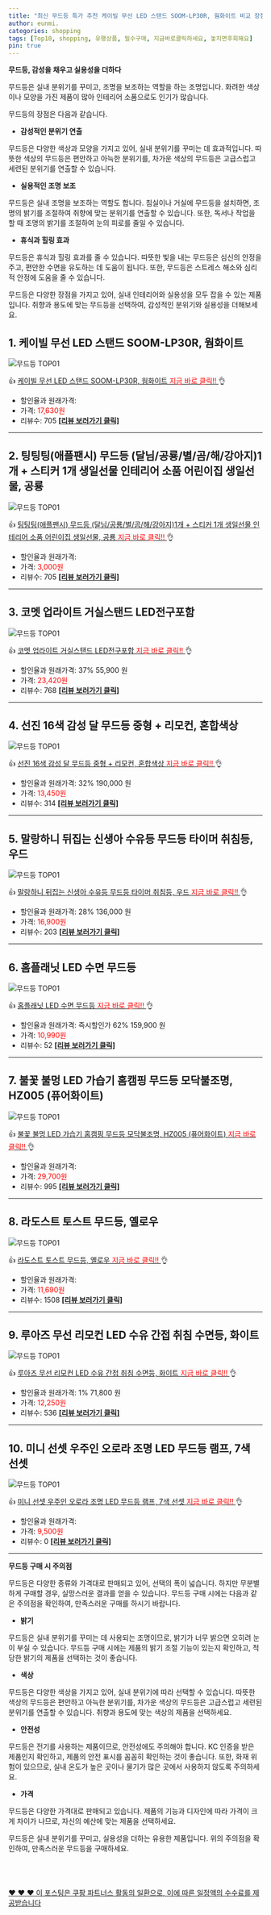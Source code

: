 ```yaml
---
title: "최신 무드등 특가 추천 케이빌 무선 LED 스탠드 SOOM-LP30R, 웜화이트 비교 장점"
author: eunmi.
categories: shopping
tags: [Top10, shopping, 유행상품, 필수구매, 지금바로클릭하세요, 놓치면후회해요]
pin: true
---
```

**무드등, 감성을 채우고 실용성을 더하다**

무드등은 실내 분위기를 꾸미고, 조명을 보조하는 역할을 하는 조명입니다. 화려한 색상이나 모양을 가진 제품이 많아 인테리어 소품으로도 인기가 많습니다.

무드등의 장점은 다음과 같습니다.

* **감성적인 분위기 연출**

무드등은 다양한 색상과 모양을 가지고 있어, 실내 분위기를 꾸미는 데 효과적입니다. 따뜻한 색상의 무드등은 편안하고 아늑한 분위기를, 차가운 색상의 무드등은 고급스럽고 세련된 분위기를 연출할 수 있습니다.

* **실용적인 조명 보조**

무드등은 실내 조명을 보조하는 역할도 합니다. 침실이나 거실에 무드등을 설치하면, 조명의 밝기를 조절하여 취향에 맞는 분위기를 연출할 수 있습니다. 또한, 독서나 작업을 할 때 조명의 밝기를 조절하여 눈의 피로를 줄일 수 있습니다.

* **휴식과 힐링 효과**

무드등은 휴식과 힐링 효과를 줄 수 있습니다. 따뜻한 빛을 내는 무드등은 심신의 안정을 주고, 편안한 수면을 유도하는 데 도움이 됩니다. 또한, 무드등은 스트레스 해소와 심리적 안정에 도움을 줄 수 있습니다.

무드등은 다양한 장점을 가지고 있어, 실내 인테리어와 실용성을 모두 잡을 수 있는 제품입니다. 취향과 용도에 맞는 무드등을 선택하여, 감성적인 분위기와 실용성을 더해보세요.

   

## 1. 케이빌 무선 LED 스탠드 SOOM-LP30R, 웜화이트

![무드등 TOP01](https://thumbnail7.coupangcdn.com/thumbnails/remote/230x230ex/image/retail/images/459054057913466-45448bcf-88d6-4d1c-8e7f-9a59184b26a7.jpg)


👍 [케이빌 무선 LED 스탠드 SOOM-LP30R, 웜화이트 <font color=red> 지금 바로 클릭!! </font> ](https://link.coupang.com/re/AFFSDP?lptag=AF3617701&subid=GithubCoopas&pageKey=322882047&traceid=V0-153&itemId=1034178638&vendorItemId=5485036612) 👌 


- 할인율과 원래가격: 
- 가격: <span style='color:red'>17,630원</span>
- 리뷰수: 705  [**[리뷰 보러가기 클릭]**](https://link.coupang.com/re/AFFSDP?lptag=AF3617701&subid=GithubCoopas&pageKey=322882047&traceid=V0-153&itemId=1034178638&vendorItemId=5485036612)

---


   

## 2. 팅팅팅(애플팬시) 무드등 (달님/공룡/별/곰/해/강아지)1개 + 스티커 1개 생일선물 인테리어 소품 어린이집 생일선물, 공룡

![무드등 TOP01](https://thumbnail10.coupangcdn.com/thumbnails/remote/230x230ex/image/vendor_inventory/09ef/d57bb6718463c22c600e95d6822fa9f45870a0c5f80eba9cd000fdd0fa7e.jpg)


👍 [팅팅팅(애플팬시) 무드등 (달님/공룡/별/곰/해/강아지)1개 + 스티커 1개 생일선물 인테리어 소품 어린이집 생일선물, 공룡 <font color=red> 지금 바로 클릭!! </font> ](https://link.coupang.com/re/AFFSDP?lptag=AF3617701&subid=GithubCoopas&pageKey=6157484085&traceid=V0-153&itemId=12659135318&vendorItemId=79200585344) 👌 


- 할인율과 원래가격: 
- 가격: <span style='color:red'>3,000원</span>
- 리뷰수: 705  [**[리뷰 보러가기 클릭]**](https://link.coupang.com/re/AFFSDP?lptag=AF3617701&subid=GithubCoopas&pageKey=6157484085&traceid=V0-153&itemId=12659135318&vendorItemId=79200585344)

---


   

## 3. 코멧 업라이트 거실스탠드 LED전구포함

![무드등 TOP01](https://thumbnail8.coupangcdn.com/thumbnails/remote/230x230ex/image/retail/images/7891602229598433-88cec424-e3b2-4bc7-bedf-f1cf337d7fe1.jpg)


👍 [코멧 업라이트 거실스탠드 LED전구포함 <font color=red> 지금 바로 클릭!! </font> ](https://link.coupang.com/re/AFFSDP?lptag=AF3617701&subid=GithubCoopas&pageKey=6590379595&traceid=V0-153&itemId=14869152830&vendorItemId=82108197408) 👌 


- 할인율과 원래가격: 37%  55,900   원
- 가격: <span style='color:red'>23,420원</span>
- 리뷰수: 768  [**[리뷰 보러가기 클릭]**](https://link.coupang.com/re/AFFSDP?lptag=AF3617701&subid=GithubCoopas&pageKey=6590379595&traceid=V0-153&itemId=14869152830&vendorItemId=82108197408)

---


   

## 4. 선진 16색 감성 달 무드등 중형 + 리모컨, 혼합색상

![무드등 TOP01](https://thumbnail9.coupangcdn.com/thumbnails/remote/230x230ex/image/retail/images/78233876369878-df4c652a-8be2-4f6d-b5c2-2c56be425067.jpg)


👍 [선진 16색 감성 달 무드등 중형 + 리모컨, 혼합색상 <font color=red> 지금 바로 클릭!! </font> ](https://link.coupang.com/re/AFFSDP?lptag=AF3617701&subid=GithubCoopas&pageKey=165245429&traceid=V0-153&itemId=473819311&vendorItemId=4186491619) 👌 


- 할인율과 원래가격: 32%  190,000   원
- 가격: <span style='color:red'>13,450원</span>
- 리뷰수: 314  [**[리뷰 보러가기 클릭]**](https://link.coupang.com/re/AFFSDP?lptag=AF3617701&subid=GithubCoopas&pageKey=165245429&traceid=V0-153&itemId=473819311&vendorItemId=4186491619)

---


   

## 5. 말랑하니 뒤집는 신생아 수유등 무드등 타이머 취침등, 우드

![무드등 TOP01](https://thumbnail8.coupangcdn.com/thumbnails/remote/230x230ex/image/retail/images/1976348548814344-5284e22c-bc35-49a6-9f43-ffd26e14c2bf.jpg)


👍 [말랑하니 뒤집는 신생아 수유등 무드등 타이머 취침등, 우드 <font color=red> 지금 바로 클릭!! </font> ](https://link.coupang.com/re/AFFSDP?lptag=AF3617701&subid=GithubCoopas&pageKey=1258923534&traceid=V0-153&itemId=2259848208&vendorItemId=70257133815) 👌 


- 할인율과 원래가격: 28%  136,000   원
- 가격: <span style='color:red'>16,900원</span>
- 리뷰수: 203  [**[리뷰 보러가기 클릭]**](https://link.coupang.com/re/AFFSDP?lptag=AF3617701&subid=GithubCoopas&pageKey=1258923534&traceid=V0-153&itemId=2259848208&vendorItemId=70257133815)

---


   

## 6. 홈플래닛 LED 수면 무드등

![무드등 TOP01](https://thumbnail7.coupangcdn.com/thumbnails/remote/230x230ex/image/retail/images/5456203603024514-31977219-eba4-43a6-9daa-7b17a6906926.jpg)


👍 [홈플래닛 LED 수면 무드등 <font color=red> 지금 바로 클릭!! </font> ](https://link.coupang.com/re/AFFSDP?lptag=AF3617701&subid=GithubCoopas&pageKey=7279551199&traceid=V0-153&itemId=18582478275&vendorItemId=85719061776) 👌 


- 할인율과 원래가격: 즉시할인가 62%  159,900   원
- 가격: <span style='color:red'>10,990원</span>
- 리뷰수: 52  [**[리뷰 보러가기 클릭]**](https://link.coupang.com/re/AFFSDP?lptag=AF3617701&subid=GithubCoopas&pageKey=7279551199&traceid=V0-153&itemId=18582478275&vendorItemId=85719061776)

---


   

## 7. 불꽃 불멍 LED 가습기 홈캠핑 무드등 모닥불조명, HZ005 (퓨어화이트)

![무드등 TOP01](https://thumbnail10.coupangcdn.com/thumbnails/remote/230x230ex/image/vendor_inventory/111b/07c7b5ea2cfe6cef09ba00876e29879f51824a5bd22f58257578b8621d35.jpg)


👍 [불꽃 불멍 LED 가습기 홈캠핑 무드등 모닥불조명, HZ005 (퓨어화이트) <font color=red> 지금 바로 클릭!! </font> ](https://link.coupang.com/re/AFFSDP?lptag=AF3617701&subid=GithubCoopas&pageKey=7011731409&traceid=V0-153&itemId=17234261405&vendorItemId=84405923128) 👌 


- 할인율과 원래가격: 
- 가격: <span style='color:red'>29,700원</span>
- 리뷰수: 995  [**[리뷰 보러가기 클릭]**](https://link.coupang.com/re/AFFSDP?lptag=AF3617701&subid=GithubCoopas&pageKey=7011731409&traceid=V0-153&itemId=17234261405&vendorItemId=84405923128)

---


   

## 8. 라도스트 토스트 무드등, 옐로우

![무드등 TOP01](https://thumbnail9.coupangcdn.com/thumbnails/remote/230x230ex/image/vendor_inventory/e6a8/5ce871d57e117ad918dbc48bfb3f0f63dafd8b666e5db4a96acd78edf283.png)


👍 [라도스트 토스트 무드등, 옐로우 <font color=red> 지금 바로 클릭!! </font> ](https://link.coupang.com/re/AFFSDP?lptag=AF3617701&subid=GithubCoopas&pageKey=6690050158&traceid=V0-153&itemId=15456823439&vendorItemId=85969986181) 👌 


- 할인율과 원래가격: 
- 가격: <span style='color:red'>11,690원</span>
- 리뷰수: 1508  [**[리뷰 보러가기 클릭]**](https://link.coupang.com/re/AFFSDP?lptag=AF3617701&subid=GithubCoopas&pageKey=6690050158&traceid=V0-153&itemId=15456823439&vendorItemId=85969986181)

---


   

## 9. 루아즈 무선 리모컨 LED 수유 간접 취침 수면등, 화이트

![무드등 TOP01](https://thumbnail8.coupangcdn.com/thumbnails/remote/230x230ex/image/retail/images/2970588047537815-75d4929f-00a6-48a4-ac0f-9d842e50b796.jpg)


👍 [루아즈 무선 리모컨 LED 수유 간접 취침 수면등, 화이트 <font color=red> 지금 바로 클릭!! </font> ](https://link.coupang.com/re/AFFSDP?lptag=AF3617701&subid=GithubCoopas&pageKey=7060136923&traceid=V0-153&itemId=17503225340&vendorItemId=84670536977) 👌 


- 할인율과 원래가격: 1%  71,800   원
- 가격: <span style='color:red'>12,250원</span>
- 리뷰수: 536  [**[리뷰 보러가기 클릭]**](https://link.coupang.com/re/AFFSDP?lptag=AF3617701&subid=GithubCoopas&pageKey=7060136923&traceid=V0-153&itemId=17503225340&vendorItemId=84670536977)

---


   

## 10. 미니 선셋 우주인 오로라 조명 LED 무드등 램프, 7색 선셋

![무드등 TOP01](https://thumbnail7.coupangcdn.com/thumbnails/remote/230x230ex/image/vendor_inventory/36ff/0fb149c00162dfe0e005c022d3151d0b03efdd673a048cfd8fca3a2a7828.png)


👍 [미니 선셋 우주인 오로라 조명 LED 무드등 램프, 7색 선셋 <font color=red> 지금 바로 클릭!! </font> ](https://link.coupang.com/re/AFFSDP?lptag=AF3617701&subid=GithubCoopas&pageKey=7491077592&traceid=V0-153&itemId=19588405663&vendorItemId=87225934762) 👌 


- 할인율과 원래가격: 
- 가격: <span style='color:red'>9,500원</span>
- 리뷰수: 0  [**[리뷰 보러가기 클릭]**](https://link.coupang.com/re/AFFSDP?lptag=AF3617701&subid=GithubCoopas&pageKey=7491077592&traceid=V0-153&itemId=19588405663&vendorItemId=87225934762)

---
**무드등 구매 시 주의점**

무드등은 다양한 종류와 가격대로 판매되고 있어, 선택의 폭이 넓습니다. 하지만 무분별하게 구매할 경우, 실망스러운 결과를 얻을 수 있습니다. 무드등 구매 시에는 다음과 같은 주의점을 확인하여, 만족스러운 구매를 하시기 바랍니다.

* **밝기**

무드등은 실내 분위기를 꾸미는 데 사용되는 조명이므로, 밝기가 너무 밝으면 오히려 눈이 부실 수 있습니다. 무드등 구매 시에는 제품의 밝기 조절 기능이 있는지 확인하고, 적당한 밝기의 제품을 선택하는 것이 좋습니다.

* **색상**

무드등은 다양한 색상을 가지고 있어, 실내 분위기에 따라 선택할 수 있습니다. 따뜻한 색상의 무드등은 편안하고 아늑한 분위기를, 차가운 색상의 무드등은 고급스럽고 세련된 분위기를 연출할 수 있습니다. 취향과 용도에 맞는 색상의 제품을 선택하세요.

* **안전성**

무드등은 전기를 사용하는 제품이므로, 안전성에도 주의해야 합니다. KC 인증을 받은 제품인지 확인하고, 제품의 안전 표시를 꼼꼼히 확인하는 것이 좋습니다. 또한, 화재 위험이 있으므로, 실내 온도가 높은 곳이나 물기가 많은 곳에서 사용하지 않도록 주의하세요.

* **가격**

무드등은 다양한 가격대로 판매되고 있습니다. 제품의 기능과 디자인에 따라 가격이 크게 차이가 나므로, 자신의 예산에 맞는 제품을 선택하세요.

무드등은 실내 분위기를 꾸미고, 실용성을 더하는 유용한 제품입니다. 위의 주의점을 확인하여, 만족스러운 무드등을 구매하세요.<br><br><br><br><br> [ ❤ ❤ ❤ 이 포스팅은 쿠팡 파트너스 활동의 일환으로, 이에 따른 일정액의 수수료를 제공받습니다](https://link.coupang.com/a/bcEFyh)